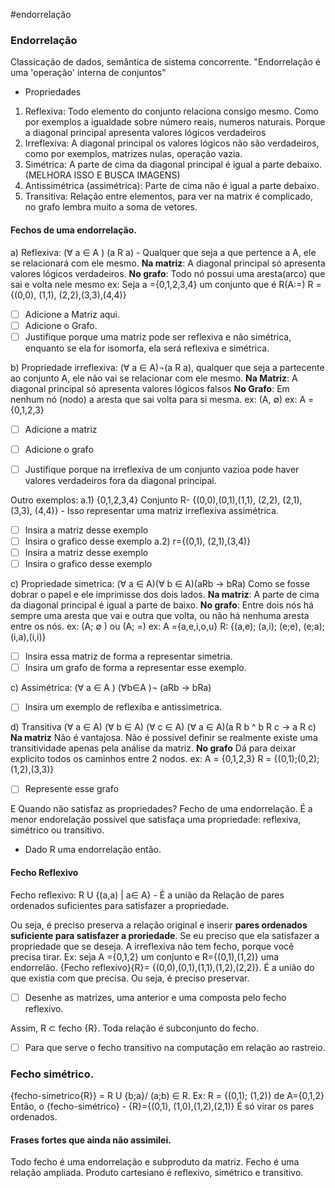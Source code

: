 #endorrelação
### Endorrelação 
Classicação de dados, semântica de sistema concorrente. "Endorrelação é uma 'operação' interna de conjuntos"
* Propriedades
1. Reflexiva: Todo elemento do conjunto relaciona consigo mesmo. Como por exemplos a igualdade sobre número reais, numeros naturais. Porque a diagonal principal apresenta valores lógicos verdadeiros
2. Irreflexiva: A diagonal principal os valores lógicos não são verdadeiros, como por exemplos, matrizes nulas, operação vazia. 
3. Simétrica: A parte de cima da diagonal principal é igual a parte debaixo. (MELHORA ISSO E BUSCA IMAGENS) 
4. Antissimétrica (assimétrica): Parte de cima não é igual a parte debaixo. 
5. Transitiva: Relação entre elementos, para ver na matrix é complicado, no grafo lembra muito a soma de vetores.

#### Fechos de uma endorrelação. 
a) Reflexiva: ($\forall$ a $\in$ A ) (a R a) - Qualquer que seja a que pertence a A, ele se relacionará com ele mesmo. 
**Na matriz**: A diagonal principal só apresenta valores lógicos verdadeiros. 
**No grafo**: Todo nó possui uma aresta(arco) que sai e volta nele mesmo
ex: Seja a ={0,1,2,3,4} um conjunto que é R(A:=)
R = {(0,0), (1,1), (2,2),(3,3),(4,4)}

- [ ] Adicione a Matriz aqui. 
- [ ] Adicione o Grafo. 
- [ ] Justifique porque uma matriz pode ser reflexiva e não simétrica, enquanto se ela for isomorfa, ela será reflexiva e simétrica. 

b) Propriedade irreflexiva: ($\forall$ a $\in$ A)¬(a R a), qualquer que seja a partecente ao conjunto A, ele não vai se relacionar com ele mesmo. 
**Na Matriz**: A diagonal principal só apresenta valores lógicos falsos
**No Grafo**: Em nenhum nó (nodo) a aresta que sai volta para si mesma. 
ex: (A, $\emptyset$)
ex: A ={0,1,2,3}

- [ ] Adicione a matriz
- [ ] Adicione o grafo 

- [ ] Justifique porque na irreflexíva de um conjunto vazioa pode haver valores verdadeiros fora da diagonal principal. 

Outro exemplos: 
a.1) {0,1,2,3,4} Conjunto
 R- {(0,0),(0,1),(1,1), (2,2), (2,1), (3,3), (4,4)} - Isso representar uma matriz irreflexiva assimétrica. 
 - [ ] Insira a matriz desse exemplo
- [ ] Insira o grafico desse exemplo
a.2) r={(0,1), (2,1),(3,4)}
- [ ] Insira a matriz desse exemplo
- [ ] Insira o grafico desse exemplo

c) Propriedade simetrica: ($\forall$ a $\in$ A)($\forall$ b $\in$ A)(aRb -> bRa)
Como se fosse dobrar o papel e ele imprimisse dos dois lados. 
**Na matriz**: A parte de cima da diagonal principal é igual a parte de baixo. 
**No grafo**: Entre dois nós há sempre uma aresta que vai e outra que volta, ou não há nenhuma aresta entre os nós. 
ex: (A; $\emptyset$ ) ou (A; =)
ex: A ={a,e,i,o,u}
R: {(a,e); (a,i); (e;e), (e;a);(i,a),(i,i)}
- [ ] Insira essa matriz de forma a representar simetria.
- [ ] Insira um grafo de forma a representar esse exemplo. 

c) Assimétrica: ($\forall$ a $\in$ A ) ($\forall$b$\in$A )¬ (aRb -> bRa)
- [ ] Insira um exemplo de reflexiba e antissimetrica. 

d) Transitiva ($\forall$ a $\in$ A) ($\forall$ b $\in$ A) ($\forall$ c $\in$ A) ($\forall$ a $\in$ A)(a R b ^ b R c -> a R c)
**Na matriz** Não é vantajosa. Não é possível definir se realmente existe uma transitividade apenas pela análise da matriz.
**No grafo** Dá para deixar explicito todos os caminhos entre 2 nodos. 
ex: A = {0,1,2,3}
R = {(0,1);(0,2);(1,2),(3,3)}
-[ ] Represente esse grafo

E Quando não satisfaz as propriedades? 
Fecho de uma endorrelação. 
É a menor endorelação possível que satisfaça uma propriedade: reflexiva, simétrico ou transitivo. 

- Dado R uma endorrelação então. 
####  Fecho Reflexivo
Fecho reflexivo: R U {(a,a) | a$\in$ A} - É a união da Relação de pares ordenados suficientes para satisfazer a propriedade.

Ou seja, é preciso preserva a relação original e inserir **pares ordenados suficiente para satisfazer a proriedade**. Se eu preciso que ela satisfazer a propriedade que se deseja. 
A irreflexiva não tem fecho, porque você precisa tirar.
Ex: seja A ={0,1,2} um conjunto e R={(0,1),(1,2)} uma endorrelão. 
{Fecho reflexivo}{R}= {(0,0),(0,1),(1,1),(1,2),(2,2)}. 
É a união do que existia com que precisa. Ou seja, é preciso preservar. 

- [ ] Desenhe as matrizes, uma anterior e uma composta pelo fecho reflexivo. 

Assim, R $\subset$ fecho {R}. Toda relação é subconjunto do fecho. 

-[ ] Para que serve o fecho transitivo na computação em relação ao rastreio. 

### Fecho simétrico. 
 {fecho-simetrico{R}} = R U {b;a}/ (a;b) $\in$ R. 
 Ex: R =  {(0,1); (1,2)} de A={0,1,2}
 Então, o {fecho-simétrico} - {R}={(0,1), (1,0),(1,2),(2,1)} 
É só virar os pares ordenados. 
#### Frases fortes que ainda não assimilei. 
Todo fecho é uma endorrelação e subproduto da matriz. 
Fecho é uma relação ampliada. 
Produto cartesiano é reflexivo, simétrico e transitivo. 
